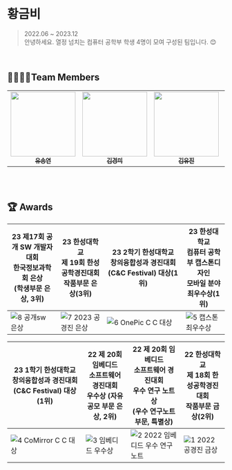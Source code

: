 # 황금비

> 2022.06 ~ 2023.12 <br/>
> 안녕하세요. 열정 넘치는 컴퓨터 공학부 학생 4명이 모여 구성된 팀입니다. 😊
</br>

<!---
<div style="display: flex; justify-content: space-between;">
  <img src="https://github.com/ujkkk/ujkkk/assets/88374384/9ceeca13-5a21-4284-8a62-5aa3575dd641" width="327" />
  <img src="https://github.com/ujkkk/ujkkk/assets/88374384/ef7e7f9e-ffd6-4f12-9e47-9b2c3edfa068" width="500" />
</div>
--->

## 👨‍👩‍👧‍👧Team Members
<table align="center">
  <tbody>
      <td align="center"><a href="https://github.com/syy0O"><img src="https://avatars.githubusercontent.com/u/86238720?v=4" width="150px" alt=""/><br /><sub><b>유송연</b></sub></a><br /></td>
      <td align="center"><a href="https://github.com/kyum-q"><img src="https://avatars.githubusercontent.com/u/109158497?v=4" width="150px" alt=""/><br /><sub><b>김경미</b></sub></a><br /></td>
      <td align="center"><a href="https://github.com/ujkkk"><img src="https://avatars.githubusercontent.com/u/88374384?v=4" width="150px" alt=""/><br /><sub><b>김유진</b></sub></a><br /></td>
      <td align="center"><a href="https://github.com/muppychae1"><img src="https://avatars.githubusercontent.com/u/109191101?v=4" width="150px" alt=""/><br /><sub><b>박채원</b></sub></a><br /></td>
  </tbody>
</table>

<br/>
<br/>

## 🏆 Awards

| 23 제17회 공개 SW 개발자 대회 <br/>한국정보과학회 은상  <br/>(학생부문 은상, 3위) | 23 한성대학교<br/> 제 19회 한성공학경진대회 <br/> 작품부문 은상(3위)    | 23 2학기 한성대학교 <br/> 창의융합성과 경진대회(C&C Festival) 대상(1위) | 23 한성대학교 <br/> 컴퓨터 공학부 캡스톤디자인 <br/> 모바일 분야  <br/>최우수상(1위) |
| ----------------------------------------------------------- | ------------------------------------------------------------ | ------------------------------------------------------------ | ------------------------------------------------------------ |
| ![8  공개sw 은상](https://github.com/ujkkk/ujkkk/assets/88374384/b7fd88d5-e76e-4ed7-b57e-a49729523a03) | ![7  2023 공경진 은상](https://github.com/ujkkk/ujkkk/assets/88374384/9bd7eb26-0f0d-471e-9f83-e14f5426cb8d) | ![6  OnePic C C 대상](https://github.com/ujkkk/ujkkk/assets/88374384/f962f2ad-772a-4b73-92a9-e0ad7f399510) | ![5 캡스톤 최우수상](https://github.com/ujkkk/ujkkk/assets/88374384/64d635cb-2ea5-4578-8135-22d97d111413) |

| <center> **23 1학기 한성대학교  <br/>창의융합성과 경진대회(C&C Festival) 대상 (1위)**  </center> | **22 제 20회 임베디드  <br/>소프트웨어 경진대회  <br/>우수상 (자유공모 부문 은상, 2위)** | **22 제 20회 임베디드 <br/>소프트웨어 경진대회  <br/>우수 연구 노트상  <br/> (우수 연구노트 부문, 특별상)** | **22 한성대학교  <br/>제 18회 한성공학경진대회  <br/>작품부문 금상(2위)** |
| ----------------------------------------------------------- | ------------------------------------------------------------ | ------------------------------------------------------------ | ------------------------------------------------------------ |
| ![4  CoMirror C C 대상](https://github.com/ujkkk/ujkkk/assets/88374384/2ad87ac1-4fbd-470f-86c6-dfc1f60d1ac7) | ![3  임베디드 우수상](https://github.com/ujkkk/ujkkk/assets/88374384/d36b78a5-fac3-4b68-99ef-794edc155700) | ![2  2022 임베디드 우수 연구 노트](https://github.com/HINAPIA/.github/assets/109158497/109fb6ef-ad11-42ed-b955-9a7e4fa2fbf4) | ![1  2022 공경진 금상](https://github.com/ujkkk/ujkkk/assets/88374384/c7058260-58ba-4d5d-b337-a353e1ba966d) |
